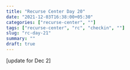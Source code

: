 ```yaml
---
title: "Recurse Center Day 20"
date: "2021-12-03T16:38:00+05:30"
categories: ["recurse-center", ""]
tags: ["recurse-center", "rc", "checkin", ""]
slug: "rc-day-21"
summary: ""
draft: true
---
```


[update for Dec 2]